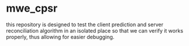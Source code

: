 # mwe_cpsr
this repository is designed to test the client prediction and server reconciliation algorithm in an isolated place so that we can verify it works properly, thus allowing for easier debugging.


